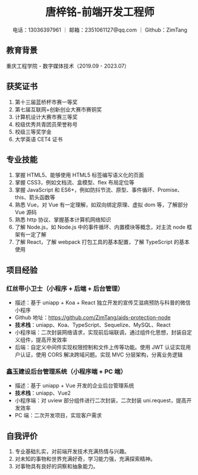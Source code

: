 <div style="text-align:center">
<h1>唐梓铭-前端开发工程师</h1>
电话：13036397961 ｜ 邮箱：2351061127@qq.com ｜ Github：ZimTang
</div>

## 教育背景

重庆工程学院 - 数字媒体技术（2019.09 - 2023.07）

## 获奖证书

1. 第十三届蓝桥杯市赛一等奖
1. 第七届互联网+创新创业大赛市赛铜奖
1. 计算机设计大赛市赛三等奖
1. 校级优秀共青团员荣誉称号
1. 校级三等奖学金
1. 大学英语 CET4 证书

## 专业技能

1. 掌握 HTML5、能够使用 HTML5 标签编写语义化的页面
1. 掌握 CSS3，例如文档流、盒模型、flex 布局定位等
1. 掌握 JavaScript 和 ES6+，例如防抖节流、原型、事件循环、Promise、this、箭头函数等
1. 熟悉 Vue，对 Vue 有一定理解，如双向绑定原理、虚拟 dom 等，了解部分 Vue 源码
1. 熟悉 http 协议、掌握基本计算机网络知识
1. 了解 Node.js，如 Node.js 中的事件循环、内置模块等概念，对主流 node 框架有一定了解
1. 了解 React，了解 webpack 打包工具的基本配置，了解 TypeScript 的基本使用

## 项目经验

### 红丝带小卫士（小程序 + 后端 + 后台管理）

- 描述：基于 uniapp + Koa + React 独立开发的宣传艾滋病预防与科普的微信小程序
- Github 地址：<https://github.com/ZimTang/aids-protection-node>
- **技术栈**：uniapp、Koa、TypeScript、Sequelize、MySQL、React
- 小程序端：二次封装网络请求，实现前后端联调，通过组件化思想，封装自定义组件，提高开发效率
- 后端：自定义中间件实现权限控制和文件上传等功能。使用 JWT 认证实现用户认证，使用 CORS 解决跨域问题。实现 MVC 分层架构，分离业务逻辑

### 鑫玉建设后台管理系统（小程序端 + PC 端）

- 描述：基于 uniapp + Vue 开发的企业后台管理系统
- **技术栈**：uniapp、Vue2
- 小程序端：对 uview 部分组件进行二次封装，二次封装 uni.request，提高开发效率
- PC 端：二次开发项目，实现客户需求

## 自我评价

1. 专业基础扎实，对前端开发技术充满热情与兴趣。
1. 对未知的事物和世界充满好奇，学习能力强，充满探索精神。
1. 对事物具有良好的洞察和抽象能力。
